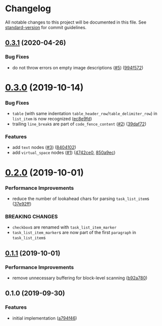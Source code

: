 # Changelog

All notable changes to this project will be documented in this file. See [standard-version](https://github.com/conventional-changelog/standard-version) for commit guidelines.

## [0.3.1](https://github.com/ikatyang/tree-sitter-markdown/compare/v0.3.0...v0.3.1) (2020-04-26)


### Bug Fixes

* do not throw errors on empty image descriptions ([#5](https://github.com/ikatyang/tree-sitter-markdown/issues/5)) ([994f572](https://github.com/ikatyang/tree-sitter-markdown/commit/994f572))



# [0.3.0](https://github.com/ikatyang/tree-sitter-markdown/compare/v0.2.0...v0.3.0) (2019-10-14)


### Bug Fixes

* `table` (with same indentation `table_header_row`/`table_delimiter_row`) in `list_item` is now recognized ([ec8e9fd](https://github.com/ikatyang/tree-sitter-markdown/commit/ec8e9fd))
* trailing `line_break`s are part of `code_fence_content` ([#2](https://github.com/ikatyang/tree-sitter-markdown/issues/2)) ([39daf72](https://github.com/ikatyang/tree-sitter-markdown/commit/39daf72))


### Features

* add `text` nodes ([#3](https://github.com/ikatyang/tree-sitter-markdown/issues/3)) ([8404102](https://github.com/ikatyang/tree-sitter-markdown/commit/8404102))
* add `virtual_space` nodes ([#1](https://github.com/ikatyang/tree-sitter-markdown/issues/1)) ([4742ce0](https://github.com/ikatyang/tree-sitter-markdown/commit/4742ce0), [850a9ec](https://github.com/ikatyang/tree-sitter-markdown/commit/850a9ec))



# [0.2.0](https://github.com/ikatyang/tree-sitter-markdown/compare/v0.1.1...v0.2.0) (2019-10-01)


### Performance Improvements

* reduce the number of lookahead chars for parsing `task_list_item`s ([37e92ff](https://github.com/ikatyang/tree-sitter-markdown/commit/37e92ff))


### BREAKING CHANGES

* `checkbox`s are renamed with `task_list_item_marker`
* `task_list_item_marker`s are now part of the first `paragraph` in `task_list_item`s



## [0.1.1](https://github.com/ikatyang/tree-sitter-markdown/compare/v0.1.0...v0.1.1) (2019-10-01)


### Performance Improvements

* remove unnecessary buffering for block-level scanning ([b92a780](https://github.com/ikatyang/tree-sitter-markdown/commit/b92a780))



## 0.1.0 (2019-09-30)


### Features

* initial implementation ([a794f46](https://github.com/ikatyang/tree-sitter-markdown/commit/a794f46))
